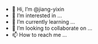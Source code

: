 - 👋 Hi, I’m @jiang-yixin
- 👀 I’m interested in ...
- 🌱 I’m currently learning ...
- 💞️ I’m looking to collaborate on ...
- 📫 How to reach me ...

<!---
jiang-yixin/jiang-yixin is a ✨ special ✨ repository because its `README.md` (this file) appears on your GitHub profile.
You can click the Preview link to take a look at your changes.
--->
